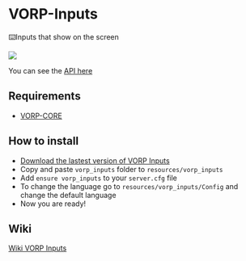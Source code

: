 # VORP-Inputs
⌨️Inputs that show on the screen

![](http://docs.vorpcore.com:3000/inputs.png)


You can see the [API here](http://docs.vorpcore.com:3000/vorp-inputs)
## Requirements
- [VORP-CORE](https://github.com/VORPCORE/VORP-Core)

## How to install
* [Download the lastest version of VORP Inputs](https://github.com/VORPCORE/VORP-Inputs/releases)
* Copy and paste ```vorp_inputs``` folder to ```resources/vorp_inputs```
* Add ```ensure vorp_inputs``` to your ```server.cfg``` file
* To change the language go to ```resources/vorp_inputs/Config``` and change the default language
* Now you are ready!

## Wiki
[Wiki VORP Inputs](http://docs.vorpcore.com:3000/vorp-inputs)
